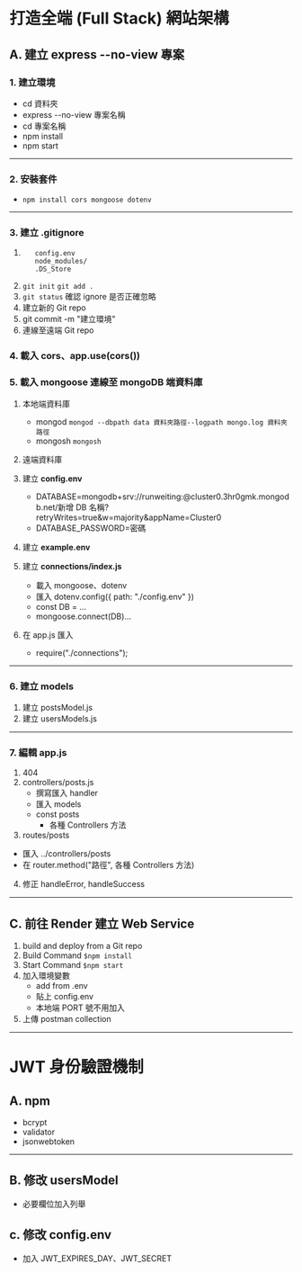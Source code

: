 # 打造全端 (Full Stack) 網站架構

## A. 建立 express --no-view 專案

### 1. 建立環境

- cd 資料夾
- express --no-view 專案名稱
- cd 專案名稱
- npm install
- npm start

---

### 2. 安裝套件

- `npm install cors mongoose dotenv`

---

### 3. 建立 .gitignore

1.  ```
       config.env
       node_modules/
       .DS_Store
    ```
2.  `git init` `git add .`
3.  `git status` 確認 ignore 是否正確忽略
4.  建立新的 Git repo
5.  git commit -m "建立環境"
6.  連線至遠端 Git repo

### 4. 載入 cors、app.use(cors())

### 5. 載入 mongoose 連線至 mongoDB 端資料庫

1.  本地端資料庫

    - mongod
      `mongod --dbpath data 資料夾路徑--logpath mongo.log 資料夾路徑`
    - mongosh
      `mongosh`

2.  遠端資料庫
3.  建立 **config.env**

    - DATABASE=mongodb+srv://runweiting:<password>@cluster0.3hr0gmk.mongodb.net/新增 DB 名稱?retryWrites=true&w=majority&appName=Cluster0
    - DATABASE_PASSWORD=密碼

4.  建立 **example.env**
5.  建立 **connections/index.js**

    - 載入 mongoose、dotenv
    - 匯入 dotenv.config({ path: "./config.env" })
    - const DB = ...
    - mongoose.connect(DB)...

6.  在 app.js 匯入
    - require("./connections");

---

### 6. 建立 models

1. 建立 postsModel.js
2. 建立 usersModels.js

---

### 7. 編輯 app.js

1. 404
2. controllers/posts.js
   - 撰寫匯入 handler
   - 匯入 models
   - const posts
     - 各種 Controllers 方法
3. routes/posts

- 匯入 ../controllers/posts
- 在 router.method("路徑", 各種 Controllers 方法)

4.  修正 handleError, handleSuccess

---

## C. 前往 Render 建立 Web Service

1.  build and deploy from a Git repo
2.  Build Command
    `$npm install`
3.  Start Command
    `$npm start`
4.  加入環境變數
    - add from .env
    - 貼上 config.env
    - 本地端 PORT 號不用加入
5.  上傳 postman collection

---

# JWT 身份驗證機制

## A. npm

- bcrypt
- validator
- jsonwebtoken

---

## B. 修改 usersModel

- 必要欄位加入列舉

## c. 修改 config.env

- 加入 JWT_EXPIRES_DAY、JWT_SECRET
